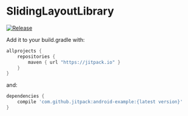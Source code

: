 # SlidingLayoutLibrary

[![Release](https://img.shields.io/github/release/jitpack/android-example.svg?label=Jitpack)](https://jitpack.io/#jitpack/android-example)

Add it to your build.gradle with:
```gradle
allprojects {
    repositories {
        maven { url "https://jitpack.io" }
    }
}
```
and:

```gradle
dependencies {
    compile 'com.github.jitpack:android-example:{latest version}'
}
```
